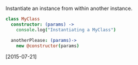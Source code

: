 Instantiate an instance from within another instance.

```coffee
class MyClass
  constructor: (params) ->
    console.log("Instantiating a MyClass")

  anotherPlease: (params)->
    new @constructor(params)
```

[2015-07-21]
